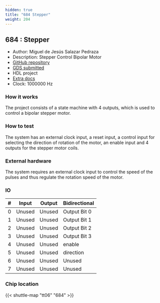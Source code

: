 ```yaml
---
hidden: true
title: "684 Stepper"
weight: 204
---
```


## 684 : Stepper

* Author: Miguel de Jesús Salazar Pedraza
* Description: Stepper Control Bipolar Motor
* [GitHub repository](https://github.com/miguelsape/msalazar)
* [GDS submitted](https://github.com/miguelsape/msalazar/actions/runs/8527104447)
* HDL project
* [Extra docs]()
* Clock: 1000000 Hz

<!---

This file is used to generate your project datasheet. Please fill in the information below and delete any unused
sections.

You can also include images in this folder and reference them in the markdown. Each image must be less than
512 kb in size, and the combined size of all images must be less than 1 MB.
-->


### How it works

The project consists of a state machine with 4 outputs, which is used to control a bipolar stepper motor.

### How to test

The system has an external clock input, a reset input, a control input for selecting the direction of rotation of the motor, an enable input and 4 outputs for the stepper motor coils.

### External hardware

The system requires an external clock input to control the speed of the pulses and thus regulate the rotation speed of the motor.


### IO

| #             | Input    | Output   | Bidirectional   |
| ------------- | -------- | -------- | --------------- |
| 0 | Unused  | Unused  | Output Bit 0        |
| 1 | Unused  | Unused  | Output Bit 1        |
| 2 | Unused  | Unused  | Output Bit 2        |
| 3 | Unused  | Unused  | Output Bit 3        |
| 4 | Unused  | Unused  | enable        |
| 5 | Unused  | Unused  | direction        |
| 6 | Unused  | Unused  | Unused        |
| 7 | Unused  | Unused  | Unused        |


### Chip location

{{< shuttle-map "tt06" "684" >}}
